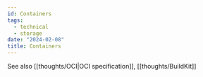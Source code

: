 ```yaml
---
id: Containers
tags:
  - technical
  - storage
date: "2024-02-08"
title: Containers
---
```


See also [[thoughts/OCI|OCI specification]], [[thoughts/BuildKit]]
